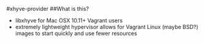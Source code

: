 #xhyve-provider
##What is this?
 - libxhyve for Mac OSX 10.11+ Vagrant users
 - extremely lightweight hypervisor allows for Vagrant Linux (maybe BSD?) images to start quickly and use fewer resources


